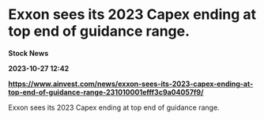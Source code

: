 # Exxon sees its 2023 Capex ending at top end of guidance range.
**Stock News**

**2023-10-27 12:42**

**https://www.ainvest.com/news/exxon-sees-its-2023-capex-ending-at-top-end-of-guidance-range-231010001efff3c9a04057f9/**

Exxon sees its 2023 Capex ending at top end of guidance range.